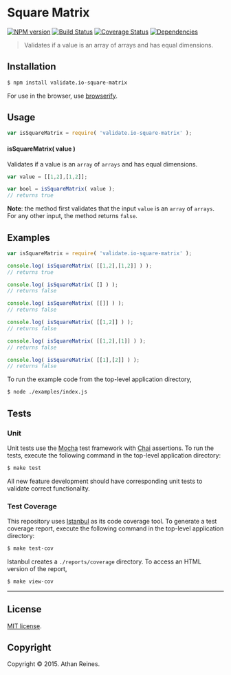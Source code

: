 Square Matrix
===
[![NPM version][npm-image]][npm-url] [![Build Status][travis-image]][travis-url] [![Coverage Status][coveralls-image]][coveralls-url] [![Dependencies][dependencies-image]][dependencies-url]

> Validates if a value is an array of arrays and has equal dimensions.


## Installation

``` bash
$ npm install validate.io-square-matrix
```

For use in the browser, use [browserify](https://github.com/substack/node-browserify).


## Usage

``` javascript
var isSquareMatrix = require( 'validate.io-square-matrix' );
```

#### isSquareMatrix( value )

Validates if a value is an `array` of `arrays` and has equal dimensions.

``` javascript
var value = [[1,2],[1,2]];

var bool = isSquareMatrix( value );
// returns true
```

__Note__: the method first validates that the input `value` is an `array` of `arrays`. For any other input, the method returns `false`.


## Examples

``` javascript
var isSquareMatrix = require( 'validate.io-square-matrix' );

console.log( isSquareMatrix( [[1,2],[1,2]] ) );
// returns true

console.log( isSquareMatrix( [] ) );
// returns false

console.log( isSquareMatrix( [[]] ) );
// returns false

console.log( isSquareMatrix( [[1,2]] ) );
// returns false

console.log( isSquareMatrix( [[1,2],[1]] ) );
// returns false

console.log( isSquareMatrix( [[1],[2]] ) );
// returns false
```

To run the example code from the top-level application directory,

``` bash
$ node ./examples/index.js
```


## Tests

### Unit

Unit tests use the [Mocha](http://mochajs.org) test framework with [Chai](http://chaijs.com) assertions. To run the tests, execute the following command in the top-level application directory:

``` bash
$ make test
```

All new feature development should have corresponding unit tests to validate correct functionality.


### Test Coverage

This repository uses [Istanbul](https://github.com/gotwarlost/istanbul) as its code coverage tool. To generate a test coverage report, execute the following command in the top-level application directory:

``` bash
$ make test-cov
```

Istanbul creates a `./reports/coverage` directory. To access an HTML version of the report,

``` bash
$ make view-cov
```


---
## License

[MIT license](http://opensource.org/licenses/MIT). 


## Copyright

Copyright &copy; 2015. Athan Reines.


[npm-image]: http://img.shields.io/npm/v/validate.io-square-matrix.svg
[npm-url]: https://npmjs.org/package/validate.io-square-matrix

[travis-image]: http://img.shields.io/travis/validate-io/square-matrix/master.svg
[travis-url]: https://travis-ci.org/validate-io/square-matrix

[coveralls-image]: https://img.shields.io/coveralls/validate-io/square-matrix/master.svg
[coveralls-url]: https://coveralls.io/r/validate-io/square-matrix?branch=master

[dependencies-image]: http://img.shields.io/david/validate-io/square-matrix.svg
[dependencies-url]: https://david-dm.org/validate-io/square-matrix

[dev-dependencies-image]: http://img.shields.io/david/dev/validate-io/square-matrix.svg
[dev-dependencies-url]: https://david-dm.org/dev/validate-io/square-matrix

[github-issues-image]: http://img.shields.io/github/issues/validate-io/square-matrix.svg
[github-issues-url]: https://github.com/validate-io/square-matrix/issues
